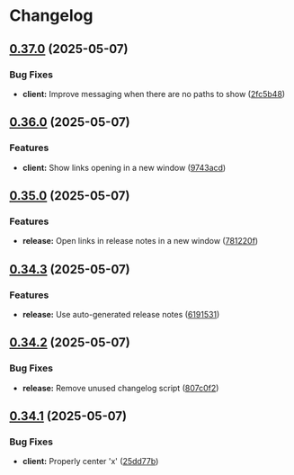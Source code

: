 # Changelog

## [0.37.0](https://github.com/cristiklein/openskatemap/compare/v0.36.0...v0.37.0) (2025-05-07)

### Bug Fixes

* **client:** Improve messaging when there are no paths to show ([2fc5b48](https://github.com/cristiklein/openskatemap/commit/2fc5b485ffe17b22d9d2eb93c5d37253892009f2))

## [0.36.0](https://github.com/cristiklein/openskatemap/compare/v0.35.0...v0.36.0) (2025-05-07)

### Features

* **client:** Show links opening in a new window ([9743acd](https://github.com/cristiklein/openskatemap/commit/9743acd08eea36088adb33187e5e5662e79ae953))

## [0.35.0](https://github.com/cristiklein/openskatemap/compare/v0.34.3...v0.35.0) (2025-05-07)

### Features

* **release:** Open links in release notes in a new window ([781220f](https://github.com/cristiklein/openskatemap/commit/781220fc8672cb16dccf791bb06686d6afb05794))

## [0.34.3](https://github.com/cristiklein/openskatemap/compare/v0.34.2...v0.34.3) (2025-05-07)

### Features

* **release:** Use auto-generated release notes ([6191531](https://github.com/cristiklein/openskatemap/commit/61915316640a422431d3d471635160bf0ebab5f5))

## [0.34.2](https://github.com/cristiklein/openskatemap/compare/v0.34.1...v0.34.2) (2025-05-07)

### Bug Fixes

* **release:** Remove unused changelog script ([807c0f2](https://github.com/cristiklein/openskatemap/commit/807c0f2b8fad0dbe14feb2e345ba34e16f87a6f5))

## [0.34.1](https://github.com/cristiklein/openskatemap/compare/v0.34.0...v0.34.1) (2025-05-07)

### Bug Fixes

* **client:** Properly center 'x' ([25dd77b](https://github.com/cristiklein/openskatemap/commit/25dd77b48dd7633ae43d2662321660983e6f48b9))
